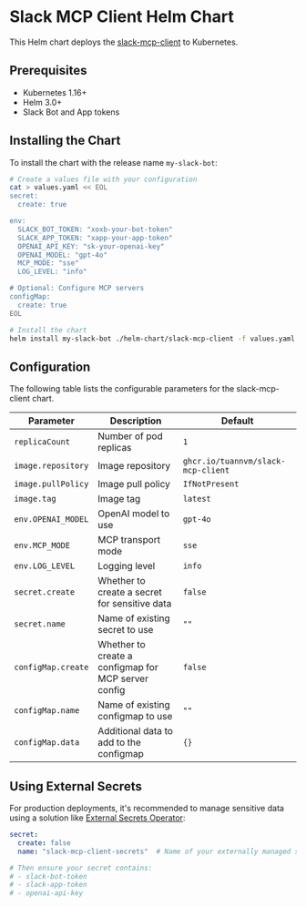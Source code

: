 # Slack MCP Client Helm Chart

This Helm chart deploys the [slack-mcp-client](https://github.com/tuannvm/slack-mcp-client) to Kubernetes.

## Prerequisites

- Kubernetes 1.16+
- Helm 3.0+
- Slack Bot and App tokens

## Installing the Chart

To install the chart with the release name `my-slack-bot`:

```bash
# Create a values file with your configuration
cat > values.yaml << EOL
secret:
  create: true

env:
  SLACK_BOT_TOKEN: "xoxb-your-bot-token"
  SLACK_APP_TOKEN: "xapp-your-app-token"
  OPENAI_API_KEY: "sk-your-openai-key"
  OPENAI_MODEL: "gpt-4o"
  MCP_MODE: "sse"
  LOG_LEVEL: "info"

# Optional: Configure MCP servers
configMap:
  create: true
EOL

# Install the chart
helm install my-slack-bot ./helm-chart/slack-mcp-client -f values.yaml
```

## Configuration

The following table lists the configurable parameters for the slack-mcp-client chart.

| Parameter          | Description                                         | Default                            |
| ------------------ | --------------------------------------------------- | ---------------------------------- |
| `replicaCount`     | Number of pod replicas                              | `1`                                |
| `image.repository` | Image repository                                    | `ghcr.io/tuannvm/slack-mcp-client` |
| `image.pullPolicy` | Image pull policy                                   | `IfNotPresent`                     |
| `image.tag`        | Image tag                                           | `latest`                           |
| `env.OPENAI_MODEL` | OpenAI model to use                                 | `gpt-4o`                           |
| `env.MCP_MODE`     | MCP transport mode                                  | `sse`                              |
| `env.LOG_LEVEL`    | Logging level                                       | `info`                             |
| `secret.create`    | Whether to create a secret for sensitive data       | `false`                            |
| `secret.name`      | Name of existing secret to use                      | `""`                               |
| `configMap.create` | Whether to create a configmap for MCP server config | `false`                            |
| `configMap.name`   | Name of existing configmap to use                   | `""`                               |
| `configMap.data`   | Additional data to add to the configmap             | `{}`                               |

## Using External Secrets

For production deployments, it's recommended to manage sensitive data using a solution like [External Secrets Operator](https://external-secrets.io/):

```yaml
secret:
  create: false
  name: "slack-mcp-client-secrets"  # Name of your externally managed secret

# Then ensure your secret contains:
# - slack-bot-token
# - slack-app-token
# - openai-api-key
``` 